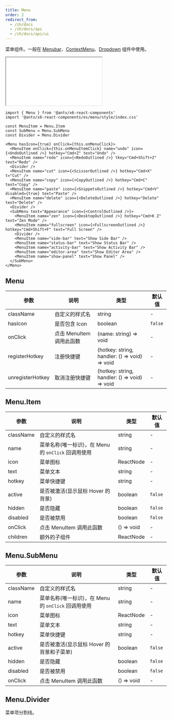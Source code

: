 ```yaml
---
title: Menu
order: 2
redirect_from:
  - /zh/docs
  - /zh/docs/api
  - /zh/docs/api/ui
---
```


菜单组件。一般在 [Menubar](./menubar)、[ContextMenu](./contextmenu)、[Dropdown](./dropdown) 组件中使用。

<iframe src="/demos/api/ui/menu/basic"></iframe>

```tsx
import { Menu } from '@antv/x6-react-components'
import '@antv/x6-react-components/es/menu/style/index.css'

const MenuItem = Menu.Item
const SubMenu = Menu.SubMenu
const Divider = Menu.Divider

<Menu hasIcon={true} onClick={this.onMenuClick}>
  <MenuItem onClick={this.onMenuItemClick} name="undo" icon={<UndoOutlined />} hotkey="Cmd+Z" text="Undo" />
  <MenuItem name="redo" icon={<RedoOutlined />} tkey="Cmd+Shift+Z" text="Redo" />
  <Divider />
  <MenuItem name="cut" icon={<ScissorOutlined />} hotkey="Cmd+X" t="Cut" />
  <MenuItem name="copy" icon={<CopyOutlined />} hotkey="Cmd+C" text="Copy" />
  <MenuItem name="paste" icon={<SnippetsOutlined />} hotkey="Cmd+V" disabled={true} text="Paste" />
  <MenuItem name="delete" icon={<DeleteOutlined />} hotkey="Delete" text="Delete" />
  <Divider />
  <SubMenu text="Appearance" icon={<ControlOutlined />}>
    <MenuItem name="zen" icon={<DesktopOutlined />} hotkey="Cmd+K Z" text="Zen Mode" />
    <MenuItem name="fullscreen" icon={<FullscreenOutlined />} hotkey="Cmd+Shift+F" text="Full Screen" />
    <Divider />
    <MenuItem name="side-bar" text="Show Side Bar" />
    <MenuItem name="status-bar" text="Show Status Bar" />
    <MenuItem name="activity-bar" text="Show Activity Bar" />
    <MenuItem name="editor-area" text="Show Editor Area" />
    <MenuItem name="show-panel" text="Show Panel" />
  </SubMenu>
</Menu>
```

## Menu

| 参数             | 说明                     | 类型                                          | 默认值  |
|------------------|------------------------|-----------------------------------------------|---------|
| className        | 自定义的样式名           | string                                        | -       |
| hasIcon          | 是否包含 Icon            | boolean                                       | `false` |
| onClick          | 点击 MenuItem 调用此函数 | (name: string) => void                        | -       |
| registerHotkey   | 注册快捷键               | (hotkey: string, handler: () => void) => void | -       |
| unregisterHotkey | 取消注册快捷键           | (hotkey: string, handler: () => void) => void | -       |

## Menu.Item

| 参数      | 说明                                               | 类型       | 默认值  |
|-----------|--------------------------------------------------|------------|---------|
| className | 自定义的样式名                                     | string     | -       |
| name      | 菜单名称(唯一标识)，在 Menu 的 `onClick` 回调用使用 | string     | -       |
| icon      | 菜单图标                                           | ReactNode  | -       |
| text      | 菜单文本                                           | string     | -       |
| hotkey    | 菜单快捷键                                         | string     | -       |
| active    | 是否被激活(显示鼠标 Hover 的背景)                  | boolean    | `false` |
| hidden    | 是否隐藏                                           | boolean    | `false` |
| disabled  | 是否被禁用                                         | boolean    | `false` |
| onClick   | 点击 MenuItem 调用此函数                           | () => void | -       |
| children  | 额外的子组件                                       | ReactNode  | -       |

## Menu.SubMenu

| 参数      | 说明                                               | 类型       | 默认值  |
|-----------|--------------------------------------------------|------------|---------|
| className | 自定义的样式名                                     | string     | -       |
| name      | 菜单名称(唯一标识)，在 Menu 的 `onClick` 回调用使用 | string     | -       |
| icon      | 菜单图标                                           | ReactNode  | -       |
| text      | 菜单文本                                           | string     | -       |
| hotkey    | 菜单快捷键                                         | string     | -       |
| active    | 是否被激活(显示鼠标 Hover 的背景和子菜单)          | boolean    | `false` |
| hidden    | 是否隐藏                                           | boolean    | `false` |
| disabled  | 是否被禁用                                         | boolean    | `false` |
| onClick   | 点击 MenuItem 调用此函数                           | () => void | -       |

## Menu.Divider

菜单项分割线。
